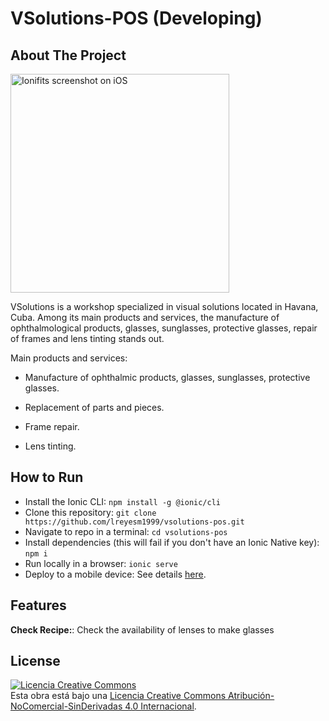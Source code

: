 # VSolutions-POS (Developing)

## About The Project

<img src="https://github.com/ionic-team/ionifits/raw/main/ionifits-ios-screenshot.png" width="350" alt="Ionifits screenshot on iOS" />

VSolutions is a workshop specialized in visual solutions located in Havana, Cuba. Among its main products and services, the manufacture of ophthalmological products, glasses, sunglasses, protective glasses, repair of frames and lens tinting stands out.

Main products and services:

* Manufacture of ophthalmic products, glasses, sunglasses, protective glasses.

* Replacement of parts and pieces.

* Frame repair.

* Lens tinting.

## How to Run

- Install the Ionic CLI: `npm install -g @ionic/cli`
- Clone this repository: `git clone https://github.com/lreyesm1999/vsolutions-pos.git`
- Navigate to repo in a terminal: `cd vsolutions-pos`
- Install dependencies (this will fail if you don't have an Ionic Native key): `npm i`
- Run locally in a browser: `ionic serve`
- Deploy to a mobile device: See details [here](https://capacitorjs.com/docs/basics/running-your-app).

## Features

**Check Recipe:**: Check the availability of lenses to make glasses

## License

<a rel="license" href="http://creativecommons.org/licenses/by-nc-nd/4.0/"><img alt="Licencia Creative Commons" style="border-width:0" src="https://i.creativecommons.org/l/by-nc-nd/4.0/88x31.png" /></a><br />Esta obra está bajo una <a rel="license" href="http://creativecommons.org/licenses/by-nc-nd/4.0/">Licencia Creative Commons Atribución-NoComercial-SinDerivadas 4.0 Internacional</a>.
